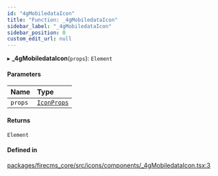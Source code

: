 ```yaml
---
id: "4gMobiledataIcon"
title: "Function: _4gMobiledataIcon"
sidebar_label: "_4gMobiledataIcon"
sidebar_position: 0
custom_edit_url: null
---
```


▸ **_4gMobiledataIcon**(`props`): `Element`

#### Parameters

| Name | Type |
| :------ | :------ |
| `props` | [`IconProps`](../types/IconProps.md) |

#### Returns

`Element`

#### Defined in

[packages/firecms_core/src/icons/components/_4gMobiledataIcon.tsx:3](https://github.com/FireCMSco/firecms/blob/d45f3739/packages/firecms_core/src/icons/components/_4gMobiledataIcon.tsx#L3)
